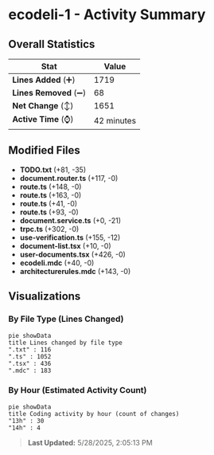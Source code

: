 # ecodeli-1 - Activity Summary 

## Overall Statistics

| Stat                   | Value                                                             |
| ---------------------- | ----------------------------------------------------------------- |
| **Lines Added** (➕)   | 1719                                          |
| **Lines Removed** (➖) | 68                                        |
| **Net Change** (↕)    | 1651                |
| **Active Time** (⌚)   | 42 minutes |


## Modified Files
- **TODO.txt** (+81, -35)
- **document.router.ts** (+117, -0)
- **route.ts** (+148, -0)
- **route.ts** (+163, -0)
- **route.ts** (+41, -0)
- **route.ts** (+93, -0)
- **document.service.ts** (+0, -21)
- **trpc.ts** (+302, -0)
- **use-verification.ts** (+155, -12)
- **document-list.tsx** (+10, -0)
- **user-documents.tsx** (+426, -0)
- **ecodeli.mdc** (+40, -0)
- **architecturerules.mdc** (+143, -0)

## Visualizations

### By File Type (Lines Changed)

```mermaid
pie showData
title Lines changed by file type
".txt" : 116
".ts" : 1052
".tsx" : 436
".mdc" : 183
```

### By Hour (Estimated Activity Count)

```mermaid
pie showData
title Coding activity by hour (count of changes)
"13h" : 30
"14h" : 4
```


> **Last Updated:** 5/28/2025, 2:05:13 PM